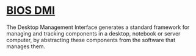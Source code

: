 # **[BIOS DMI](https://en.wikipedia.org/wiki/Desktop_Management_Interface)**

The Desktop Management Interface generates a standard framework for managing and tracking components in a desktop, notebook or server computer, by abstracting these components from the software that manages them.
